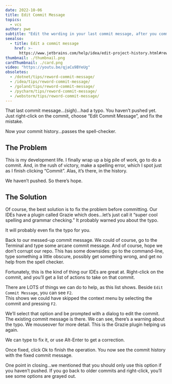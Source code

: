 ```yaml
---
date: 2022-10-06
title: Edit Commit Message
topics:
  - vcs
author: pwe
subtitle: "Edit the wording in your last commit message, after you committed."
seealso:
  - title: Edit a commit message
    href: >-
      https://www.jetbrains.com/help/idea/edit-project-history.html#reword-commit
thumbnail: ./thumbnail.png
cardThumbnail: ./card.png
video: "https://youtu.be/qjaCu9BYeUg"
obsoletes:
  - /dotnet/tips/reword-commit-message/
  - /idea/tips/reword-commit-message/
  - /goland/tips/reword-commit-message/
  - /pycharm/tips/reword-commit-message/
  - /webstorm/tips/reword-commit-message/
---
```


That last commit message…(sigh)...had a typo.
You haven’t pushed yet. Just right-click on the commit, choose “Edit Commit Message”, and fix the mistake.

Now your commit history…passes the spell-checker.

## The Problem

This is my development life.
I finally wrap up a big pile of work, go to do a commit.
And, in the rush of victory, make a spelling error, which I spot just as I finish clicking “Commit”.
Alas, it’s there, in the history.

We haven’t pushed. So there’s hope.

## The Solution

Of course, the best solution is to fix the problem before committing.
Our IDEs have a plugin called Grazie which does...let’s just call it “super cool spelling and grammar checking.”
It probably warned you about the typo.

It will probably even fix the typo for you.

Back to our messed-up commit message.
We could of course, go to the Terminal and type some arcane commit message.
And of course, hope we don’t corrupt our repo.
This has some downsides: go to the command-line, type something a little obscure, possibly get something wrong, and get no help from the spell checker.

Fortunately, this is the kind of thing our IDEs are great at.
Right-click on the commit, and you’ll get a list of actions to take on that commit.

There are LOTS of things we can do to help, as this list shows.
Beside `Edit Commit Message`, you can see `F2`.  
This shows we could have skipped the context menu by selecting the commit and pressing `F2`.

We’ll select that option and be prompted with a dialog to edit the commit.
The existing commit message is there.
We can see, there’s a warning about the typo. We mouseover for more detail.
This is the Grazie plugin helping us again.

We can type to fix it, or use Alt-Enter to get a correction.

Once fixed, click Ok to finish the operation.
You now see the commit history with the fixed commit message.

One point in closing...we mentioned that you should only use this option if you haven’t pushed.
If you go back to older commits and right-click, you’ll see some options are grayed out.
